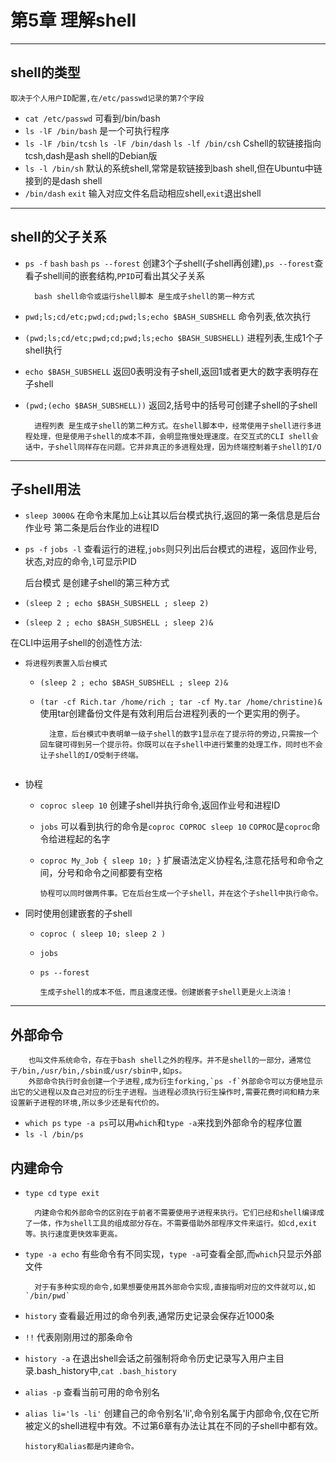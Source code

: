 # 第5章 理解shell

---
## shell的类型

    取决于个人用户ID配置,在/etc/passwd记录的第7个字段
- `cat /etc/passwd` 可看到/bin/bash
- `ls -lF /bin/bash` 是一个可执行程序
- `ls -lF /bin/tcsh` `ls -lF /bin/dash` `ls -lf /bin/csh` Cshell的软链接指向tcsh,dash是ash shell的Debian版
- `ls -l /bin/sh` 默认的系统shell,常常是软链接到bash shell,但在Ubuntu中链接到的是dash shell
- `/bin/dash` `exit` 输入对应文件名启动相应shell,`exit`退出shell

---

## shell的父子关系
- `ps -f` `bash` `bash` `ps --forest` 创建3个子shell(子shell再创建),`ps --forest`查看子shell间的嵌套结构,`PPID`可看出其父子关系
  
  ```
    bash shell命令或运行shell脚本 是生成子shell的第一种方式
    ```
    
- `pwd;ls;cd/etc;pwd;cd;pwd;ls;echo $BASH_SUBSHELL` 命令列表,依次执行

- `(pwd;ls;cd/etc;pwd;cd;pwd;ls;echo $BASH_SUBSHELL)` 进程列表,生成1个子shell执行

- `echo $BASH_SUBSHELL` 返回0表明没有子shell,返回1或者更大的数字表明存在子shell

- `(pwd;(echo $BASH_SUBSHELL))` 返回2,括号中的括号可创建子shell的子shell

  
        进程列表 是生成子shell的第二种方式。在shell脚本中，经常使用子shell进行多进程处理，但是使用子shell的成本不菲，会明显拖慢处理速度。在交互式的CLI shell会话中，子shell同样存在问题。它并非真正的多进程处理，因为终端控制着子shell的I/O
---

## 子shell用法
- `sleep 3000&` 在命令末尾加上`&`让其以后台模式执行,返回的第一条信息是后台作业号 第二条是后台作业的进程ID
- `ps -f` `jobs -l` 查看运行的进程,`jobs`则只列出后台模式的进程，返回作业号,状态,对应的命令,`l`可显示PID


    后台模式 是创建子shell的第三种方式

- `(sleep 2 ; echo $BASH_SUBSHELL ; sleep 2)`
- `(sleep 2 ; echo $BASH_SUBSHELL ; sleep 2)&`
  



在CLI中运用子shell的创造性方法:

- `将进程列表置入后台模式`
    
    - `(sleep 2 ; echo $BASH_SUBSHELL ; sleep 2)&`
    
    - `(tar -cf Rich.tar /home/rich ; tar -cf My.tar /home/christine)&` 使用tar创建备份文件是有效利用后台进程列表的一个更实用的例子。
      
      ```
    	注意，后台模式中表明单一级子shell的数字1显示在了提示符的旁边,只需按一个回车键可得到另一个提示符。你既可以在子shell中进行繁重的处理工作，同时也不会让子shell的I/O受制于终端。
    ```
    
- 协程
    
    - `coproc sleep 10` 创建子shell并执行命令,返回作业号和进程ID
    
    - `jobs` 可以看到执行的命令是`coproc COPROC sleep 10` `COPROC`是`coproc`命令给进程起的名字
    
    - `coproc My_Job { sleep 10; }` 扩展语法定义协程名,注意花括号和命令之间，分号和命令之间都要有空格
    
      ```
      协程可以同时做两件事。它在后台生成一个子shell，并在这个子shell中执行命令。
      ```
    
- 同时使用创建嵌套的子shell
    
    - `coproc ( sleep 10; sleep 2 )`
    
    - `jobs`
    
    - `ps --forest`
    
      ```
      生成子shell的成本不低，而且速度还慢。创建嵌套子shell更是火上浇油！
      ```
    
---

## 外部命令


    	也叫文件系统命令，存在于bash shell之外的程序。并不是shell的一部分，通常位于/bin,/usr/bin,/sbin或/usr/sbin中,如ps。
    	外部命令执行时会创建一个子进程,成为衍生forking,`ps -f`外部命令可以方便地显示出它的父进程以及自己对应的衍生子进程。当进程必须执行衍生操作时,需要花费时间和精力来设置新子进程的环境,所以多少还是有代价的。
- `which ps` `type -a ps`可以用`which`和`type -a`来找到外部命令的程序位置
- `ls -l /bin/ps`

## 内建命令
- `type cd` `type exit`

  ```
  	内建命令和外部命令的区别在于前者不需要使用子进程来执行。它们已经和shell编译成了一体，作为shell工具的组成部分存在。不需要借助外部程序文件来运行。如cd,exit等。执行速度更快效率更高。
  ```

- `type -a echo` 有些命令有不同实现，`type -a`可查看全部,而`which`只显示外部文件
  
  
        对于有多种实现的命令,如果想要使用其外部命令实现,直接指明对应的文件就可以,如`/bin/pwd`
    
- `history` 查看最近用过的命令列表,通常历史记录会保存近1000条

- `!!` 代表刚刚用过的那条命令

- `history -a` 在退出shell会话之前强制将命令历史记录写入用户主目录.bash_history中,`cat .bash_history`

- `alias -p` 查看当前可用的命令别名

- `alias li='ls -li'`  创建自己的命令别名'li',命令别名属于内部命令,仅在它所被定义的shell进程中有效。不过第6章有办法让其在不同的子shell中都有效。

    ```
    history和alias都是内建命令。
    ```

    
